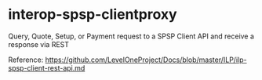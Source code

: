 # interop-spsp-clientproxy

Query, Quote, Setup, or Payment request to a SPSP Client API and receive a response via REST

Reference: https://github.com/LevelOneProject/Docs/blob/master/ILP/ilp-spsp-client-rest-api.md
